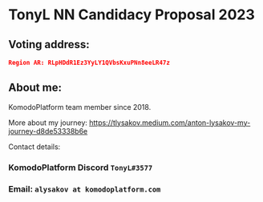 # TonyL NN Candidacy Proposal 2023

## Voting address:

```json
Region AR: RLpHDdR1Ez3YyLY1QVbsKxuPNn8eeLR47z
```

## About me:

KomodoPlatform team member since 2018.

More about my journey: https://tlysakov.medium.com/anton-lysakov-my-journey-d8de53338b6e

Contact details:
### KomodoPlatform Discord `TonyL#3577`
### Email: `alysakov at komodoplatform.com`
